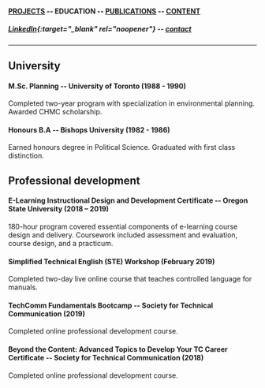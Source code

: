 #### [PROJECTS](https://writingteacher.github.io/rob-whyte) -- EDUCATION -- [PUBLICATIONS](https://writingteacher.github.io/rob-whyte/publications) -- [CONTENT](https://writingteacher.github.io/rob-whyte/content)   
   
##### [LinkedIn](https://www.linkedin.com/in/robwhyte/){:target="_blank" rel="noopener"} -- <a href="mailto:robbusan@yahoo.com">contact</a>   

***   
    
     


## University

#### M.Sc. Planning -- University of Toronto (1988 - 1990)
Completed two-year program with specialization in environmental planning.
Awarded CHMC scholarship.   
      
         
#### Honours B.A -- Bishops University (1982 - 1986)
Earned honours degree in Political Science.
Graduated with first class distinction.   
   
   

## Professional development

#### E-Learning Instructional Design and Development Certificate -- Oregon State University (2018 – 2019)
180-hour program covered essential components of e-learning course design and delivery. 
Coursework included assessment and evaluation, course design, and a practicum.   
   
       
#### Simplified Technical English (STE) Workshop (February 2019)
Completed two-day live online course that teaches controlled language for manuals.   
   
   
#### TechComm Fundamentals Bootcamp -- Society for Technical Communication (2019)
Completed online professional development course.
   
   
#### Beyond the Content: Advanced Topics to Develop Your TC Career Certificate -- Society for Technical Communication (2018)
Completed online professional development course.


